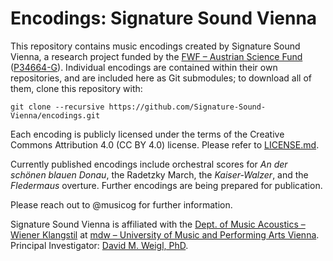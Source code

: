 # Encodings: Signature Sound Vienna

This repository contains music encodings created by Signature Sound Vienna, a research project funded by the <a href="https://fwf.ac.at">FWF – Austrian Science Fund</a> (<a href="https://doi.org/10.55776/P34664">P34664-G</a>). Individual encodings are contained within their own repositories, and are included here as Git submodules; to download all of them, clone this repository with:

`git clone --recursive https://github.com/Signature-Sound-Vienna/encodings.git`

Each encoding is publicly licensed under the terms of the Creative Commons Attribution 4.0 (CC BY 4.0) license. Please refer to [LICENSE.md](LICENSE.md).

Currently published encodings include orchestral scores for _An der schönen blauen Donau_, the Radetzky March, the _Kaiser-Walzer_, and the _Fledermaus_ overture. Further encodings are being prepared for publication.

Please reach out to @musicog for further information.

Signature Sound Vienna is affiliated with the <a href="https://iwk.mdw.ac.at">Dept. of Music Acoustics – Wiener Klangstil</a> at <a href="https://mdw.ac.at">mdw – University of Music and Performing Arts Vienna</a>. Principal Investigator: <a href="https://orcid.org/0000-0003-1502-1528">David M. Weigl, PhD</a>.

